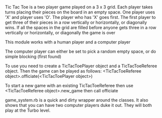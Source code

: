 Tic Tac Toe is a two player game played on a 3 x 3 grid.  Each player takes
turns placing their pieces on the board in an empty space.  One player uses
'X' and player uses 'O'.  The player who has 'X' goes first. The first 
player to get three of their pieces in a row vertically or horizontally, or 
diagonally wins. If all the spaces in the grid are filled before anyone gets
three in a row vertically or horizontally,  or diagonally the game is over

This module works with a human player and a computer player

The computer player can either be set to pick a random
empty space, or do simple blocking (first found)

To use you need to create a TicTacToePlayer object
and a TicTacToeReferee object.  Then the game can
be played as follows:
&lt;TicTacToeReferee object&gt;.officiate(&lt;TicTacToePlayer object&gt;)

To start a new game with an existing TicTacToeReferee then
use &lt;TicTacToeReferee object&gt;.new_game then call officiate


game_system.rb is a quick and dirty wrapper around the classes. It also
shows that you can have two computer players duke it out. They will both
play at the Turbo level.

